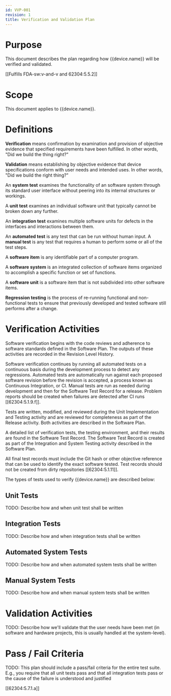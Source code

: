 ```yaml
---
id: VVP-001
revision: 1
title: Verification and Validation Plan
---
```


# Purpose

This document describes the plan regarding how {{device.name}} will be verified and validated.

[[Fulfills FDA-sw:v-and-v and 62304:5.5.2]]

# Scope

This document applies to {{device.name}}.

# Definitions

**Verification** means confirmation by examination and provision of objective evidence that specified requirements have been fulfilled. In other words, "Did we build the thing right?"

**Validation** means establishing by objective evidence that device specifications conform with user needs and intended uses. In other words, "Did we build the right thing?"

An **system test** examines the functionality of an software system through its standard user interface without peering into its internal structures or workings.

A **unit test** examines an individual software unit that typically cannot be broken down any further.

An **integration test** examines multiple software units for defects in the interfaces and interactions between them.

An **automated test** is any test that can be run without human input. A **manual test** is any test that requires a human to perform some or all of the test steps.

A **software item** is any identifiable part of a computer program.

A **software system** is an integrated collection of software items organized to accomplish a specific function or set of functions.

A **software unit** is a software item that is not subdivided into other software items.

**Regression testing** is the process of re-running functional and non-functional tests to ensure that previously developed and tested software still performs after a change.

# Verification Activities

Software verification begins with the code reviews and adherence to software standards defined in the Software Plan. The outputs of these activities are recorded in the Revision Level History.

Software verification continues by running all automated tests on a continuous basis during the development process to detect any regressions. Automated tests are automatically run against each proposed software revision before the revision is accepted, a process known as Continuous Integration, or CI. Manual tests are run as needed during development and then for the Software Test Record for a release. Problem reports should be created when failures are detected after CI runs [[62304:5.1.9.f]].

Tests are written, modified, and reviewed during the Unit Implementation and Testing activity and are reviewed for completeness as part of the Release activity. Both activities are described in the Software Plan.

A detailed list of verification tests, the testing environment, and their results are found in the Software Test Record. The Software Test Record is created as part of the Integration and System Testing activity described in the Software Plan.

All final test records must include the Git hash or other objective reference that can be used to identify the exact software tested. Test records should not be created from dirty repositories [[62304:5.1.11]].

The types of tests used to verify {{device.name}} are described below:

## Unit Tests

TODO: Describe how and when unit test shall be written

## Integration Tests

TODO: Describe how and when integration tests shall be written

## Automated System Tests

TODO: Describe how and when automated system tests shall be written

## Manual System Tests

TODO: Describe how and when manual system tests shall be written

# Validation Activities

TODO: Describe how we'll validate that the user needs have been met (in software and hardware projects, this is usually handled at the system-level).

# Pass / Fail Criteria

TODO: This plan should include a pass/fail criteria for the entire test suite.  E.g., you require that all unit tests pass and that all integration tests pass or the cause of the failure is understood and justified

[[62304:5.7.1.a]]